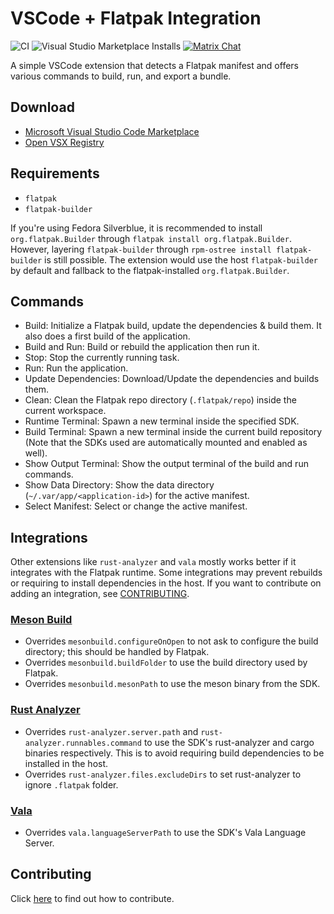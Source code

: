 # VSCode + Flatpak Integration

![CI](https://github.com/bilelmoussaoui/flatpak-vscode/workflows/CI/badge.svg) ![Visual Studio Marketplace Installs](https://img.shields.io/visual-studio-marketplace/i/bilelmoussaoui.flatpak-vscode)
[![Matrix Chat](https://img.shields.io/badge/Matrix-Chat-green)](https://matrix.to/#/#flatpak-vscode:gnome.org)

A simple VSCode extension that detects a Flatpak manifest and offers various commands to build, run, and export a bundle.

## Download

- [Microsoft Visual Studio Code Marketplace](https://marketplace.visualstudio.com/items?itemName=bilelmoussaoui.flatpak-vscode)
- [Open VSX Registry](https://open-vsx.org/extension/bilelmoussaoui/flatpak-vscode)

## Requirements

- `flatpak`
- `flatpak-builder`

If you're using Fedora Silverblue, it is recommended to install `org.flatpak.Builder` through `flatpak install org.flatpak.Builder`. However, layering `flatpak-builder` through `rpm-ostree install flatpak-builder` is still possible. The extension would use the host `flatpak-builder` by default and fallback to the flatpak-installed `org.flatpak.Builder`.

## Commands

- Build: Initialize a Flatpak build, update the dependencies & build them. It also does a first build of the application.
- Build and Run: Build or rebuild the application then run it.
- Stop: Stop the currently running task.
- Run: Run the application.
- Update Dependencies: Download/Update the dependencies and builds them.
- Clean: Clean the Flatpak repo directory (`.flatpak/repo`) inside the current workspace.
- Runtime Terminal: Spawn a new terminal inside the specified SDK.
- Build Terminal: Spawn a new terminal inside the current build repository (Note that the SDKs used are automatically mounted and enabled as well).
- Show Output Terminal: Show the output terminal of the build and run commands.
- Show Data Directory: Show the data directory (`~/.var/app/<application-id>`) for the active manifest.
- Select Manifest: Select or change the active manifest.

## Integrations

Other extensions like `rust-analyzer` and `vala` mostly works better if it integrates with the
Flatpak runtime. Some integrations may prevent rebuilds or requiring to install dependencies in
the host. If you want to contribute on adding an integration, see [CONTRIBUTING](CONTRIBUTING.md).

### [Meson Build](https://marketplace.visualstudio.com/items?itemName=mesonbuild.mesonbuild)

- Overrides `mesonbuild.configureOnOpen` to not ask to configure the build directory; this should be handled by Flatpak.
- Overrides `mesonbuild.buildFolder` to use the build directory used by Flatpak.
- Overrides `mesonbuild.mesonPath` to use the meson binary from the SDK.

### [Rust Analyzer](https://marketplace.visualstudio.com/items?itemName=matklad.rust-analyzer)

- Overrides `rust-analyzer.server.path` and `rust-analyzer.runnables.command` to use the SDK's rust-analyzer and cargo binaries respectively. This is to avoid requiring build dependencies to be installed in the host.
- Overrides `rust-analyzer.files.excludeDirs` to set rust-analyzer to ignore `.flatpak` folder.

### [Vala](https://marketplace.visualstudio.com/items?itemName=prince781.vala)

- Overrides `vala.languageServerPath` to use the SDK's Vala Language Server.

## Contributing

Click [here](CONTRIBUTING.md) to find out how to contribute.
